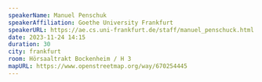 ```yaml
---
speakerName: Manuel Penschuk
speakerAffiliation: Goethe University Frankfurt
speakerURL: https://ae.cs.uni-frankfurt.de/staff/manuel_penschuck.html
date: 2023-11-24 14:15
duration: 30
city: frankfurt
room: Hörsaaltrakt Bockenheim / H 3
mapURL: https://www.openstreetmap.org/way/670254445
---
```

